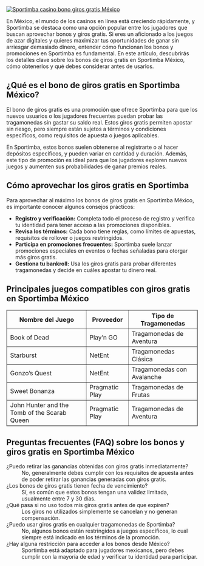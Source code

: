 [![Sportimba casino bono giros gratis México](https://123-caf.pages.dev/gitsignup.png)](https://vrmoo.ru/Bt82HjjY)

<p>En México, el mundo de los casinos en línea está creciendo rápidamente, y Sportimba se destaca como una opción popular entre los jugadores que buscan aprovechar bonos y giros gratis. Si eres un aficionado a los juegos de azar digitales y quieres maximizar tus oportunidades de ganar sin arriesgar demasiado dinero, entender cómo funcionan los bonos y promociones en Sportimba es fundamental. En este artículo, descubrirás los detalles clave sobre los bonos de giros gratis en Sportimba México, cómo obtenerlos y qué debes considerar antes de usarlos.</p>  <h2>¿Qué es el bono de giros gratis en Sportimba México?</h2> <p>El bono de giros gratis es una promoción que ofrece Sportimba para que los nuevos usuarios o los jugadores frecuentes puedan probar las tragamonedas sin gastar su saldo real. Estos giros gratis permiten apostar sin riesgo, pero siempre están sujetos a términos y condiciones específicos, como requisitos de apuesta o juegos aplicables.</p> <p>En Sportimba, estos bonos suelen obtenerse al registrarte o al hacer depósitos específicos, y pueden variar en cantidad y duración. Además, este tipo de promoción es ideal para que los jugadores exploren nuevos juegos y aumenten sus probabilidades de ganar premios reales.</p>  <h2>Cómo aprovechar los giros gratis en Sportimba</h2> <p>Para aprovechar al máximo los bonos de giros gratis en Sportimba México, es importante conocer algunos consejos prácticos:</p> <ul>   <li><strong>Registro y verificación:</strong> Completa todo el proceso de registro y verifica tu identidad para tener acceso a las promociones disponibles.</li>   <li><strong>Revisa los términos:</strong> Cada bono tiene reglas, como límites de apuestas, requisitos de rollover o juegos restringidos.</li>   <li><strong>Participa en promociones frecuentes:</strong> Sportimba suele lanzar promociones especiales en eventos o fechas señaladas para otorgar más giros gratis.</li>   <li><strong>Gestiona tu bankroll:</strong> Usa los giros gratis para probar diferentes tragamonedas y decide en cuáles apostar tu dinero real.</li> </ul>  <h2>Principales juegos compatibles con giros gratis en Sportimba México</h2> <table border="1" cellpadding="5" cellspacing="0" style="border-collapse: collapse; width: 100%;">   <thead>     <tr>       <th>Nombre del Juego</th>       <th>Proveedor</th>       <th>Tipo de Tragamonedas</th>     </tr>   </thead>   <tbody>     <tr>       <td>Book of Dead</td>       <td>Play’n GO</td>       <td>Tragamonedas de Aventura</td>     </tr>     <tr>       <td>Starburst</td>       <td>NetEnt</td>       <td>Tragamonedas Clásica</td>     </tr>     <tr>       <td>Gonzo’s Quest</td>       <td>NetEnt</td>       <td>Tragamonedas con Avalanche</td>     </tr>     <tr>       <td>Sweet Bonanza</td>       <td>Pragmatic Play</td>       <td>Tragamonedas de Frutas</td>     </tr>     <tr>       <td>John Hunter and the Tomb of the Scarab Queen</td>       <td>Pragmatic Play</td>       <td>Tragamonedas de Aventura</td>     </tr>   </tbody> </table>  <h2>Preguntas frecuentes (FAQ) sobre los bonos y giros gratis en Sportimba México</h2> <dl>   <dt>¿Puedo retirar las ganancias obtenidas con giros gratis inmediatamente?</dt>   <dd>No, generalmente debes cumplir con los requisitos de apuesta antes de poder retirar las ganancias generadas con giros gratis.</dd>    <dt>¿Los bonos de giros gratis tienen fecha de vencimiento?</dt>   <dd>Sí, es común que estos bonos tengan una validez limitada, usualmente entre 7 y 30 días.</dd>    <dt>¿Qué pasa si no uso todos mis giros gratis antes de que expiren?</dt>   <dd>Los giros no utilizados simplemente se cancelan y no generan compensación.</dd>    <dt>¿Puedo usar giros gratis en cualquier tragamonedas de Sportimba?</dt>   <dd>No, algunos bonos están restringidos a juegos específicos, lo cual siempre está indicado en los términos de la promoción.</dd>    <dt>¿Hay alguna restricción para acceder a los bonos desde México?</dt>   <dd>Sportimba está adaptado para jugadores mexicanos, pero debes cumplir con la mayoría de edad y verificar tu identidad para participar.</dd> </dl>